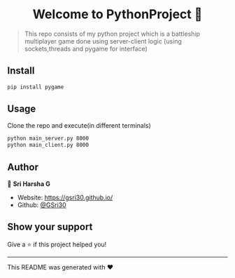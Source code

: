 <h1 align="center">Welcome to PythonProject 👋</h1>
<p>
</p>

> This repo consists of my python project which is a battleship multiplayer game done using server-client logic (using sockets,threads and pygame for interface)

## Install

```sh
pip install pygame
```

## Usage
Clone the repo and execute(in different terminals)
```sh
python main_server.py 8000  
python main_client.py 8000 
```

## Author

👤 **Sri Harsha G**

* Website: https://gsri30.github.io/
* Github: [@GSri30](https://github.com/GSri30)

## Show your support

Give a ⭐️ if this project helped you!

***
This README was generated with ❤️ 
